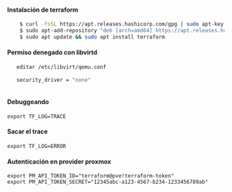 #### Instalación de terraform 


```bash
    $ curl -fsSL https://apt.releases.hashicorp.com/gpg | sudo apt-key add -
    $ sudo apt-add-repository "deb [arch=amd64] https://apt.releases.hashicorp.com $(lsb_release -cs) main"
    $ sudo apt update && sudo apt install terraform

```

#### Permiso denegado con libvirtd


```bash
   editar /etc/libvirt/qemu.conf
   
   security_driver = "none"
   
```

#### Debuggeando 

    export TF_LOG=TRACE
    
#### Sacar el trace

    export TF_LOG=ERROR

#### Autenticación en provider proxmox

    export PM_API_TOKEN_ID="terraform@pve!terraform-token"
    export PM_API_TOKEN_SECRET="12345abc-a123-4567-b234-1233456789ab"
